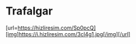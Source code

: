 # Trafalgar
[url=https://hizliresim.com/Sp0pcQ][img]https://i.hizliresim.com/3cl4g1.jpg[/img][/url]
